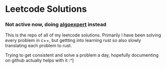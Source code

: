 # Leetcode Solutions

### Not active now, doing [algoexpert](https://github.com/algoexpert) instead

This is the repo of all of my leetcode solutions. Primarily I have been solving every problem in c++, but gettting into learning rust so also slowly translating each problem to rust.

Trying to get consistent and solve a problem a day, hopefully documenting on github actually helps with it :^]
